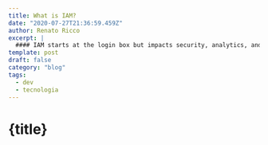 ```yaml
---
title: What is IAM?
date: "2020-07-27T21:36:59.459Z"
author: Renato Ricco
excerpt: |
  #### IAM starts at the login box but impacts security, analytics, and user experience
template: post
draft: false
category: "blog"
tags:
  - dev
  - tecnologia
---
```


# {title}

